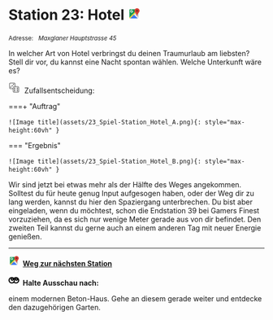 # Station 23: Hotel  <a href="https://www.google.com/maps/dir/?api=1&travelmode=walking&destination=47.7984053,13.0198904"><img src="https://github.com/kipppunkte/kipppunkte/raw/gh-pages/assets/google-maps.svg" width="24" height="24"></a>

<small>Adresse:<em style="margin-left: 10px">Maxglaner Hauptstrasse 45</em></small>



In welcher Art von Hotel verbringst du deinen Traumurlaub am liebsten? Stell dir vor, du kannst eine Nacht spontan wählen. Welche Unterkunft wäre es?
<div class="md-button dice-pic"><img class="no-click" src="https://github.com/kipppunkte/kipppunkte/raw/gh-pages/assets/rolling-dices.svg" style="height: 1.6em;margin-right :5px;background:white">  Zufallsentscheidung:<span class="dice-resp"/></div>

===+ "Auftrag" 

    ![Image title](assets/23_Spiel-Station_Hotel_A.png){: style="max-height:60vh" }

=== "Ergebnis"

    ![Image title](assets/23_Spiel-Station_Hotel_B.png){: style="max-height:60vh" }


Wir sind jetzt bei etwas mehr als der Hälfte des Weges angekommen. Solltest du für heute genug Input aufgesogen haben, oder der Weg dir zu lang werden, kannst du hier den Spaziergang unterbrechen. Du bist aber eingeladen, wenn du möchtest, schon die Endstation 39 bei Gamers Finest vorzuziehen, da es sich nur wenige Meter gerade aus von dir befindet.
Den zweiten Teil kannst du gerne auch an einem anderen Tag mit neuer Energie genießen.



____

<a href="https://www.google.com/maps/dir/?api=1&travelmode=walking&destination=47.7966933,13.019653"><img src="https://github.com/kipppunkte/kipppunkte/raw/gh-pages/assets/google-maps.svg" style="height: 1.5em;margin-right: 0.5em"></a>**[Weg zur nächsten Station](https://www.google.com/maps/dir/?api=1&travelmode=walking&destination=47.7966933,13.019653)**



<img class="no-click" src="https://github.com/kipppunkte/kipppunkte/raw/gh-pages/assets/eyes.svg" style="height: 1.5em;background: white;margin-right: 0.5em">**Halte Ausschau nach:**

einem modernen Beton-Haus. Gehe an diesem gerade weiter und entdecke den dazugehörigen Garten.